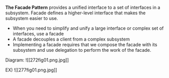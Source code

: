 **The Facade Pattern** provides a unified interface to a set of interfaces in a subsystem. Facade defines a higher-level interface that makes the subsystem easier to use.

- When you need to simplify and unify a large interface or complex set of interfaces, use a facade
- A facade decouples a client from a complex subsystem
- Implementing a facade requires that we compose the facade with its subsystem and use delegation to perform the work of the facade.

Diagram:
![[272fig01.png.jpg]]

EX)
![[277fig01.png.jpg]]